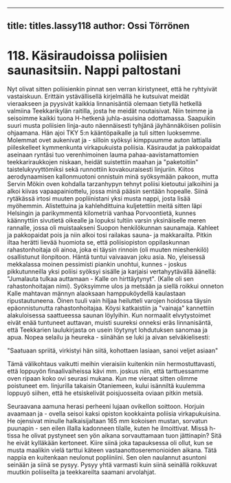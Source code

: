 
---

title: titles.lassy118
author: Ossi Törrönen
---


    
# 118. Käsiraudoissa poliisien saunasitsiin. Nappi paltostani

Nyt olivat sitten poliisienkin pinnat sen verran kiristyneet, että he ryhtyivät vastaiskuun. Erittäin ystävällisellä kirjelmällä he 
kutsuivat meidät vieraakseen ja pyysivät kaikkia linnanisäntiä olemaan tietyllä hetkellä valmiina Teekkarikylän raitilla, josta 
he meidät noutaisivat. Niin teimme ja seisoimme kaikki tuona H-hetkenä juhla-asuisina odottamassa. Saapuikin suuri musta 
poliisien linja-auto näennäisesti tyhjänä jäyhännäköisen poliisin ohjaamana. Hän ajoi TKY 5:n kääntöpaikalle ja tuli sitten 
luoksemme. Molemmat ovet aukenivat ja - silloin syöksyi kimppuumme auton lattialla piileskelleet kymmenkunta 
virkapukuista poliisia. Käsiraudat ja pakkopaidat aseinaan ryntäsi tuo verenhimoinen lauma pahaa-aavistamattomien 
teekkariraukkojen niskaan, heidät suistettiin maahan ja "paketoitiin" taistelukyvyttömiksi sekä runnottiin kovakouraisesti 
linjuriin. Kiitos aerodynaamisen kallonmuotoni onnistuin minä syöksymään pakoon, mutta Servin Mökin oven kohdalla 
tarzanhypyn tehnyt poliisi kietoutui jalkoihini ja alkoi kiivas vapaapainiottelu, jossa minä pääsin sentään hopealle. Siinä 
rytäkässä irtosi muuten popliinistani yksi musta nappi, josta lisää myöhemmin. Alistettuina ja kahlehdittuina kuljetettiin meitä 
sitten läpi Helsingin ja parikymmentä kilometriä vanhaa Porvoontietä, kunnes käännyttiin sivutietä oikealle ja lopuksi tultiin 
varsin yksinäiselle meren rannalle, jossa oli muistaakseni Suopon henkilökunnan saunamaja. Kahleet ja pakkopaidat pois ja 
niin alkoi tosi railakas sauna- ja makkarailta. Pitkin iltaa herätti lievää huomiota se, että poliisiopiston oppilaskunnan 
rahastonhoitaja oli ainoa, joka ei täysin rinnoin (oli muuten mieshenkilö) osallistunut ilonpitoon. Häntä tuntui vaivaavan joku 
asia. No, yleisessä mekkalassa moinen pessimisti piankin unohtui, kunnes - joskus pikkutunneilla yksi poliisi syöksyi sisälle ja 
karjaisi vertahyytävällä äänellä: "Jumalauta tulkaa auttamaan - Kalle on hirttäytynyt". (Kalle oli sen rahastonhoitajan nimi). 
Syöksyimme ulos ja metsään ja siellä roikkui onneton Kalle mahtavan männyn alaoksaan hamppuköydellä kaulastaan 
ripustautuneena. Öinen tuuli vain hiljaa heilutteli varojen hoidossa täysin epäonnistunutta rahastonhoitajaa. Köysi katkaistiin 
ja "vainaja" kannettiin alakuloisessa saattueessa saunan löylyihin. Kun normaalit elvytystoimet eivät enää tuntuneet auttavan, 
muisti suureksi onneksi eräs linnanisäntä, että Teekkarien laulukirjasta on usein löytynyt lohdutuksen sanomaa ja apua. Nopea 
selailu ja heureka - siinähän se luki ja aivan selväkielisesti:

"Saatuaan spriitä, virkistyi hän siitä,
kohottaen lasiaan, sanoi veljet asiaan"

Tämä välikohtaus vaikutti meihin vieraisiin kuitenkin niin hermostuttavasti, että loppuyön finaalivaiheissa kävi mm. joskus 
niin, että tarttuessamme oven ripaan koko ovi seurasi mukana. Kun me vieraat sitten olimme poistuneet em. linjurilla takaisin 
Otaniemeen, kului isänniltä kuulemma loppuyö siihen, että he etsiskelivät poisjuosseita oviaan pitkin metsiä.

Seuraavana aamuna herasi perheeni lujaan ovikellon soittoon. Horjuin avaamaan ja - ovella seisoi kaksi opiston kookkainta 
poliisia virkapukuisina. He ojensivat minulle halkaisijaltaan 165 mm kokoisen mustan, sorvatun puunapin - sen eilen illalla 
kadonneen tilalle, kuten he ilmoittivat. Missä h-tissa he olivat pystyneet sen yön aikana sorvauttamaan tuon jättinapin? Sitä he 
eivät kylläkään kertoneet. Kiire siinä joka tapauksessa oli ollut, kun se musta maalikin vielä tarttui käteen 
vastaanottoseremonioiden aikana. Tätä nappia en kuitenkaan neulonut popliiniini. Sen olen naulannut asuntoni seinään ja siinä 
se pysyy. Pysyy yhtä varmasti kuin siinä seinällä roikkuvat muutkin poliiseilta ja teekkareilta saamani arvolahjat.


